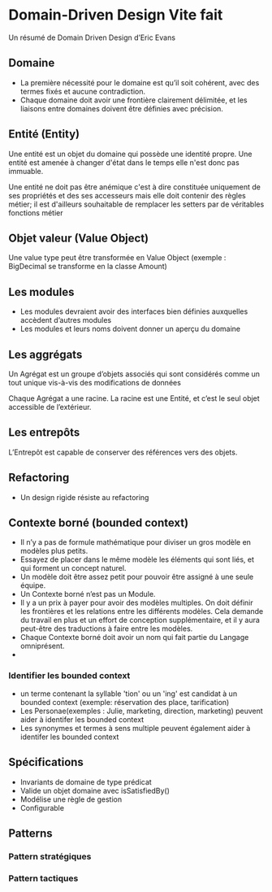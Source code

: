 
# Domain-Driven Design Vite fait

Un résumé de Domain Driven Design d’Eric Evans

## Domaine
- La première nécessité pour le domaine est qu’il soit cohérent, avec des termes fixés et aucune contradiction.
- Chaque domaine doit avoir une frontière clairement délimitée, et les liaisons entre domaines doivent être définies avec précision.

## Entité (Entity)
Une entité est un objet du domaine qui possède une identité propre. Une entité est amenée à changer d'état dans le temps
elle n'est donc pas immuable.

Une entité ne doit pas être anémique c'est à dire constituée uniquement de ses propriétés et des ses accesseurs mais
elle doit contenir des règles métier; il est d'ailleurs souhaitable de remplacer les setters par de véritables fonctions métier

## Objet valeur (Value Object)
Une value type peut être transformée en Value Object (exemple : BigDecimal se transforme en la classe Amount)

## Les modules

- Les modules devraient avoir des interfaces bien définies auxquelles accèdent d’autres modules
- Les modules et leurs noms doivent donner un aperçu du domaine

## Les aggrégats
Un Agrégat est un groupe d’objets associés qui sont considérés comme un tout unique vis-à-vis des modifications de données

Chaque Agrégat a une racine. La racine est une Entité, et c’est le seul objet accessible de l’extérieur.

## Les entrepôts
L’Entrepôt est capable de conserver des références vers des objets.

## Refactoring
- Un design rigide résiste au refactoring


## Contexte borné (bounded context)

- Il n’y a pas de formule mathématique pour diviser un gros modèle en modèles plus petits.
- Essayez de placer dans le même modèle les éléments qui sont liés, et qui forment un concept naturel.
- Un modèle doit être assez petit pour pouvoir être assigné à une seule équipe.
- Un Contexte borné n’est pas un Module.
- Il y a un prix à payer pour avoir des modèles multiples. On doit définir les frontières et les relations entre les différents modèles.
  Cela demande du travail en plus et un effort de conception supplémentaire, et il y aura peut-être des traductions à faire entre les
  modèles.
- Chaque Contexte borné doit avoir un nom qui fait partie du Langage omniprésent.
- 
### Identifier les bounded context
- un terme contenant la syllable 'tion' ou un 'ing' est candidat à un bounded context (exemple: réservation des place, tarification)
- Les Personae(exemples : Julie, marketing, direction, marketing) peuvent aider à identifer les bounded context
- Les synonymes et termes à sens multiple peuvent également aider à identifer les bounded context

## Spécifications

- Invariants de domaine de type prédicat
- Valide un objet domaine avec isSatisfiedBy()
- Modélise une règle de gestion
- Configurable

## Patterns

### Pattern stratégiques

### Pattern tactiques


